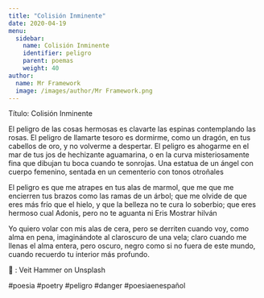 ```yaml
---
title: "Colisión Inminente"
date: 2020-04-19
menu:
  sidebar:
    name: Colisión Inminente
    identifier: peligro
    parent: poemas
    weight: 40
author:
  name: Mr Framework
  image: /images/author/Mr Framework.png
---
```


Título: Colisión Inminente

El peligro de las cosas hermosas es clavarte las espinas contemplando las rosas. El peligro de llamarte tesoro es dormirme, como un dragón, en tus cabellos de oro, y no volverme a despertar. El peligro es ahogarme en el mar de tus jos de hechizante aguamarina, o en la curva misteriosamente fina que dibujan tu boca cuando te sonrojas.
Una estatua de un ángel con cuerpo femenino, sentada en un cementerio con tonos otroñales

El peligro es que me atrapes en tus alas de marmol, que me que me encierren tus brazos como las ramas de un árbol; que me olvide de que eres más frío que el hielo, y que la belleza no te cura lo soberbio; que eres hermoso cual Adonis, pero no te aguanta ni Eris
Mostrar hilván 

Yo quiero volar con mis alas de cera, pero se derriten cuando voy, como alma en pena, imaginándote al claroscuro de una vela; claro cuando me llenas el alma entera, pero oscuro, negro como si no fuera de este mundo, cuando recuerdo tu interior más profundo.

📸 :  Veit Hammer on Unsplash

#poesia #poetry #peligro #danger #poesiaenespañol
